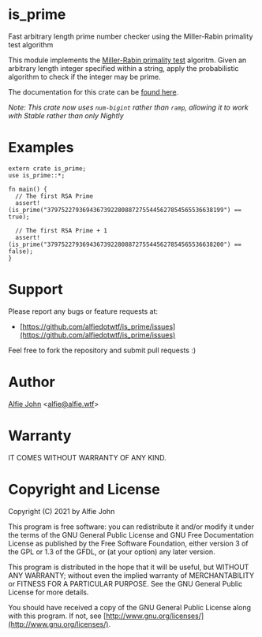 # is_prime

Fast arbitrary length prime number checker using the Miller-Rabin primality test algorithm

This module implements the [Miller-Rabin primality
test](https://en.wikipedia.org/wiki/Miller%E2%80%93Rabin_primality_test)
algoritm. Given an arbitrary length integer specified within a string, apply
the probabilistic algorithm to check if the integer may be prime.

The documentation for this crate can be [found
here](https://docs.rs/is_prime/).

*Note: This crate now uses `num-bigint` rather than `ramp`, allowing it to work
with Stable rather than only Nightly*

# Examples

    extern crate is_prime;
    use is_prime::*;

    fn main() {
      // The first RSA Prime
      assert!(is_prime("37975227936943673922808872755445627854565536638199") == true);

      // The first RSA Prime + 1
      assert!(is_prime("37975227936943673922808872755445627854565536638200") == false);
    }

# Support

Please report any bugs or feature requests at:

* [https://github.com/alfiedotwtf/is_prime/issues](https://github.com/alfiedotwtf/is_prime/issues)

Feel free to fork the repository and submit pull requests :)

# Author

[Alfie John](https://www.alfie.wtf) &lt;[alfie@alfie.wtf](mailto:alfie@alfie.wtf)&gt;

# Warranty

IT COMES WITHOUT WARRANTY OF ANY KIND.

# Copyright and License

Copyright (C) 2021 by Alfie John

This program is free software: you can redistribute it and/or modify it under
the terms of the GNU General Public License and GNU Free Documentation License
as published by the Free Software Foundation, either version 3 of the GPL or
1.3 of the GFDL, or (at your option) any later version.

This program is distributed in the hope that it will be useful, but WITHOUT ANY
WARRANTY; without even the implied warranty of MERCHANTABILITY or FITNESS FOR A
PARTICULAR PURPOSE. See the GNU General Public License for more details.

You should have received a copy of the GNU General Public License along with
this program. If not, see [http://www.gnu.org/licenses/](http://www.gnu.org/licenses/).
